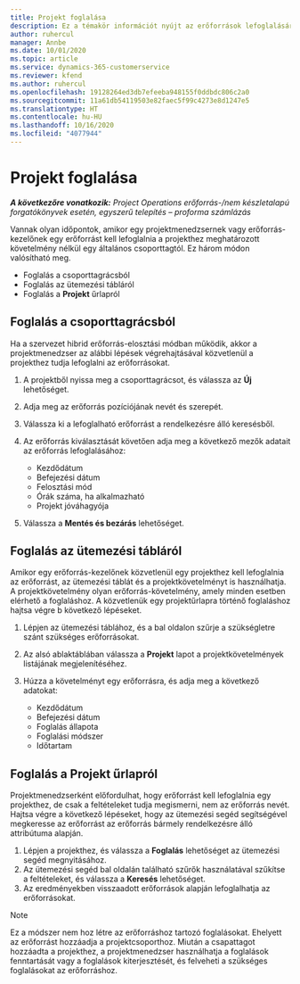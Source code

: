 ```yaml
---
title: Projekt foglalása
description: Ez a témakör információt nyújt az erőforrások lefoglalásáról egy projekthez.
author: ruhercul
manager: Annbe
ms.date: 10/01/2020
ms.topic: article
ms.service: dynamics-365-customerservice
ms.reviewer: kfend
ms.author: ruhercul
ms.openlocfilehash: 19128264ed3db7efeeba948155f0ddbdc806c2a0
ms.sourcegitcommit: 11a61db54119503e82faec5f99c4273e8d1247e5
ms.translationtype: HT
ms.contentlocale: hu-HU
ms.lasthandoff: 10/16/2020
ms.locfileid: "4077944"
---
```

# <a name="book-to-a-project"></a>Projekt foglalása

_**A következőre vonatkozik:** Project Operations erőforrás-/nem készletalapú forgatókönyvek esetén, egyszerű telepítés – proforma számlázás_

Vannak olyan időpontok, amikor egy projektmenedzsernek vagy erőforrás-kezelőnek egy erőforrást kell lefoglalnia a projekthez meghatározott követelmény nélkül egy általános csoporttagtól. Ez három módon valósítható meg.

- Foglalás a csoporttagrácsból
- Foglalás az ütemezési tábláról
- Foglalás a **Projekt** űrlapról

## <a name="book-from-the-team-member-grid"></a>Foglalás a csoporttagrácsból

Ha a szervezet hibrid erőforrás-elosztási módban működik, akkor a projektmenedzser az alábbi lépések végrehajtásával közvetlenül a projekthez tudja lefoglalni az erőforrásokat.

1. A projektből nyissa meg a csoporttagrácsot, és válassza az **Új** lehetőséget.
2. Adja meg az erőforrás pozíciójának nevét és szerepét.
3. Válassza ki a lefoglalható erőforrást a rendelkezésre álló keresésből.
4. Az erőforrás kiválasztását követően adja meg a következő mezők adatait az erőforrás lefoglalásához:

    - Kezdődátum
    - Befejezési dátum
    - Felosztási mód
    - Órák száma, ha alkalmazható
    - Projekt jóváhagyója

6. Válassza a **Mentés és bezárás** lehetőséget.

## <a name="book-from-the-schedule-board"></a>Foglalás az ütemezési tábláról

Amikor egy erőforrás-kezelőnek közvetlenül egy projekthez kell lefoglalnia az erőforrást, az ütemezési táblát és a projektkövetelményt is használhatja. A projektkövetelmény olyan erőforrás-követelmény, amely minden esetben elérhető a foglaláshoz. A közvetlenük egy projektűrlapra történő foglaláshoz hajtsa végre b következő lépéseket.

1. Lépjen az ütemezési táblához, és a bal oldalon szűrje a szükségletre szánt szükséges erőforrásokat.
2. Az alsó ablaktáblában válassza a **Projekt** lapot a projektkövetelmények listájának megjelenítéséhez.
3. Húzza a követelményt egy erőforrásra, és adja meg a következő adatokat:

    - Kezdődátum
    - Befejezési dátum
    - Foglalás állapota
    - Foglalási módszer
    - Időtartam

## <a name="book-from-the-project-form"></a>Foglalás a Projekt űrlapról

Projektmenedzserként előfordulhat, hogy erőforrást kell lefoglalnia egy projekthez, de csak a feltételeket tudja megismerni, nem az erőforrás nevét. Hajtsa végre a következő lépéseket, hogy az ütemezési segéd segítségével megkeresse az erőforrást az erőforrás bármely rendelkezésre álló attribútuma alapján. 

1. Lépjen a projekthez, és válassza a **Foglalás** lehetőséget az ütemezési segéd megnyitásához.
2. Az ütemezési segéd bal oldalán található szűrők használatával szűkítse a feltételeket, és válassza a **Keresés** lehetőséget.
3. Az eredményekben visszaadott erőforrások alapján lefoglalhatja az erőforrásokat.

> [!NOTE]
> Ez a módszer nem hoz létre az erőforráshoz tartozó foglalásokat. Ehelyett az erőforrást hozzáadja a projektcsoporthoz. Miután a csapattagot hozzáadta a projekthez, a projektmenedzser használhatja a foglalások fenntartását vagy a foglalások kiterjesztését, és felveheti a szükséges foglalásokat az erőforráshoz.
